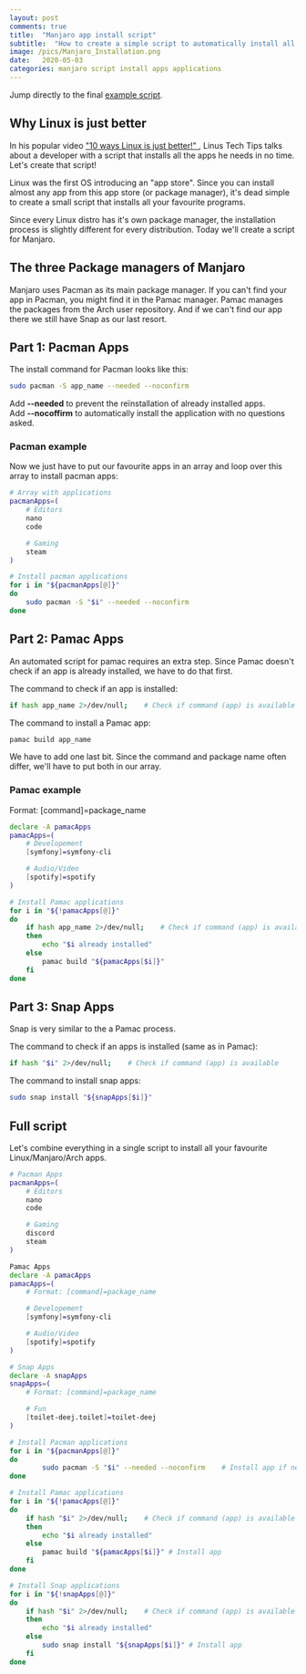 ```yaml
---
layout: post
comments: true
title:  "Manjaro app install script"
subtitle:  "How to create a simple script to automatically install all your favourite applications"
image: /pics/Manjaro_Installation.png
date:   2020-05-03
categories: manjaro script install apps applications
---
```


Jump directly to the final [example script](#full-script).


## Why Linux is just better

In his popular video ["10 ways Linux is just better!" ](https://www.youtube.com/watch?v=4halg2kzPms), Linus Tech Tips talks about a developer with a script that installs all the apps he needs in no time.  
Let's create that script!

Linux was the first OS introducing an "app store". Since you can install almost any app from this app store (or package manager), it's dead simple to create a small script that installs all your favourite programs.

Since every Linux distro has it's own package manager, the installation process is slightly different for every distribution. Today we'll create a script for Manjaro.

## The three Package managers of Manjaro

Manjaro uses Pacman as its main package manager. If you can't find your app in Pacman, you might find it in the Pamac manager. Pamac manages the packages from the Arch user repository. And if we can't find our app there we still have Snap as our last resort.

## Part 1: Pacman Apps

The install command for Pacman looks like this:
``` bash
sudo pacman -S app_name --needed --noconfirm
``` 
Add **--needed** to prevent the reïnstallation of already installed apps.  
Add **--nocoffirm** to automatically install the application with no questions asked.

### Pacman example

Now we just have to put our favourite apps in an array and loop over this array to install pacman apps:

```bash
# Array with applications
pacmanApps=(
    # Editors
    nano
    code

    # Gaming
    steam
)

# Install pacman applications
for i in "${pacmanApps[@]}"
do
    sudo pacman -S "$i" --needed --noconfirm
done
```

## Part 2: Pamac Apps

An automated script for pamac requires an extra step. Since Pamac doesn't check if an app is already installed, we have to do that first.

The command to check if an app is installed:
```bash
if hash app_name 2>/dev/null;    # Check if command (app) is available
```

The command to install a Pamac app:
```bash
pamac build app_name
```

We have to add one last bit. Since the command and package name often differ, we'll have to put both in our array.

### Pamac example

Format: [command]=package_name

```bash
declare -A pamacApps
pamacApps=(
    # Developement
    [symfony]=symfony-cli

    # Audio/Video
    [spotify]=spotify
)

# Install Pamac applications
for i in "${!pamacApps[@]}"
do
    if hash app_name 2>/dev/null;    # Check if command (app) is available
    then
        echo "$i already installed"
    else
        pamac build "${pamacApps[$i]}"
    fi
done

```

## Part 3: Snap Apps

Snap is very similar to the a Pamac process.

The command to check if an apps is installed (same as in Pamac):
```bash
if hash "$i" 2>/dev/null;    # Check if command (app) is available
```

The command to install snap apps:
```bash
sudo snap install "${snapApps[$i]}"
```

## Full script

Let's combine everything in a single script to install all your favourite Linux/Manjaro/Arch apps. 

```bash
# Pacman Apps
pacmanApps=(
    # Editors
    nano
    code

    # Gaming
    discord
    steam
)

Pamac Apps
declare -A pamacApps
pamacApps=(
    # Format: [command]=package_name

    # Developement
    [symfony]=symfony-cli

    # Audio/Video
    [spotify]=spotify
)

# Snap Apps
declare -A snapApps
snapApps=(
    # Format: [command]=package_name

    # Fun
    [toilet-deej.toilet]=toilet-deej    
)

# Install Pacman applications
for i in "${pacmanApps[@]}"
do
        sudo pacman -S "$i" --needed --noconfirm    # Install app if needed, without asking questions
done

# Install Pamac applications
for i in "${!pamacApps[@]}"
do
    if hash "$i" 2>/dev/null;    # Check if command (app) is available
    then
        echo "$i already installed"
    else
        pamac build "${pamacApps[$i]}" # Install app
    fi
done

# Install Snap applications
for i in "${!snapApps[@]}"
do
    if hash "$i" 2>/dev/null;    # Check if command (app) is available
    then
        echo "$i already installed"
    else
        sudo snap install "${snapApps[$i]}" # Install app
    fi
done
```


